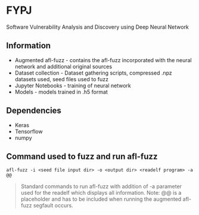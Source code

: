 # FYPJ
Software Vulnerability Analysis and Discovery using Deep Neural Network

Information
----------------
- Augmented afl-fuzz - contains the afl-fuzz incorporated with the neural network and additional original sources
- Dataset collection - Dataset gathering scripts, compressed .npz datasets used, seed files used to fuzz
- Jupyter Notebooks - training of neural network
- Models - models trained in .h5 format

Dependencies
------------
- Keras
- Tensorflow
- numpy

Command used to fuzz and run afl-fuzz
----------------
`afl-fuzz -i <seed file input dir> -o <output dir> <readelf program> -a @@`

>Standard commands to run afl-fuzz with addition of -a parameter used for the readelf which displays all information.
>Note: @@ is a placeholder and has to be included when running the augmented afl-fuzz segfault occurs.
